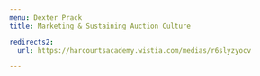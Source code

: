 ```yaml
---
menu: Dexter Prack
title: Marketing & Sustaining Auction Culture

redirects2:
  url: https://harcourtsacademy.wistia.com/medias/r6slyzyocv

---
```

